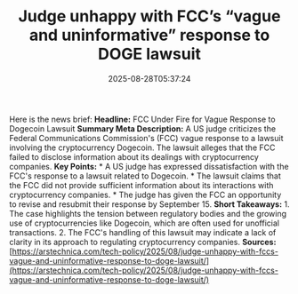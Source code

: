 ﻿---
title: "Judge unhappy with FCC’s “vague and uninformative” response to DOGE lawsuit"
date: "2025-08-28T05:37:24"
category: "Markets"
summary: ""
slug: "judge unhappy with fccs vague and uninformative response to "
source_urls:
  - "https://arstechnica.com/tech-policy/2025/08/judge-unhappy-with-fccs-vague-and-uninformative-response-to-doge-lawsuit/"
seo:
  title: "Judge unhappy with FCC’s “vague and uninformative” response to DOGE lawsuit | Hash n Hedge"
  description: ""
  keywords: ["news", "markets", "brief"]
---
Here is the news brief:  **Headline:** FCC Under Fire for Vague Response to Dogecoin Lawsuit  **Summary Meta Description:** A US judge criticizes the Federal Communications Commission's (FCC) vague response to a lawsuit involving the cryptocurrency Dogecoin. The lawsuit alleges that the FCC failed to disclose information about its dealings with cryptocurrency companies.  **Key Points:**  * A US judge has expressed dissatisfaction with the FCC's response to a lawsuit related to Dogecoin. * The lawsuit claims that the FCC did not provide sufficient information about its interactions with cryptocurrency companies. * The judge has given the FCC an opportunity to revise and resubmit their response by September 15.  **Short Takeaways:**  1. The case highlights the tension between regulatory bodies and the growing use of cryptocurrencies like Dogecoin, which are often used for unofficial transactions. 2. The FCC's handling of this lawsuit may indicate a lack of clarity in its approach to regulating cryptocurrency companies.  **Sources:** [https://arstechnica.com/tech-policy/2025/08/judge-unhappy-with-fccs-vague-and-uninformative-response-to-doge-lawsuit/](https://arstechnica.com/tech-policy/2025/08/judge-unhappy-with-fccs-vague-and-uninformative-response-to-doge-lawsuit/) 
